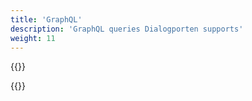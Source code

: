 ```yaml
---
title: 'GraphQL'
description: 'GraphQL queries Dialogporten supports'
weight: 11
---
```


{{<notyetwritten>}}

{{<children />}}

